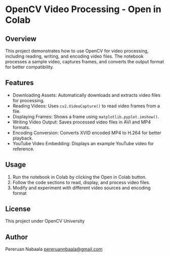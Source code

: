 # OpenCV Video Processing - Open in Colab

## Overview
This project demonstrates how to use OpenCV for video processing, including reading, writing, and encoding video files. The notebook processes a sample video, captures frames, and converts the output format for better compatibility.

## Features
- Downloading Assets: Automatically downloads and extracts video files for processing.
- Reading Videos: Uses ``cv2.VideoCapture()`` to read video frames from a file.
- Displaying Frames: Shows a frame using ``matplotlib.pyplot.imshow()``.
- Writing Video Output: Saves processed video files in AVI and MP4 formats.
- Encoding Conversion: Converts XVID encoded MP4 to H.264 for better playback.
- YouTube Video Embedding: Displays an example YouTube video for reference.

## Usage
1. Run the notebook in Colab by clicking the Open in Colab button.
2. Follow the code sections to read, display, and process video files.
3. Modify and experiment with different video sources and encoding format

## License
This project under OpenCV University

## Author
Pereruan Nabaala
pereruannbaala@gmail.com

